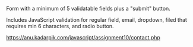 Form with a minimum of 5 validatable fields plus a "submit" button.

Includes JavaScript validation for regular field, email, dropdown, filed that requires min 6 characters, and radio button.

https://anu.kadarpik.com/javascript/assignment10/contact.php
